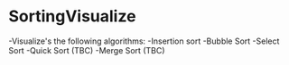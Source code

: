 # SortingVisualize

-Visualize's the following algorithms:
  -Insertion sort
  -Bubble Sort
  -Select Sort
  -Quick Sort (TBC)
  -Merge Sort (TBC)
